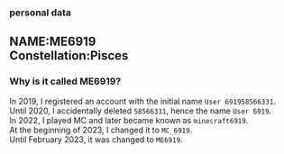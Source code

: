 ### personal data  
NAME:ME6919  
Constellation:Pisces  
---
### Why is it called ME6919?   
In 2019, I registered an account with the initial name `User 691958566331`.  
Until 2020, I accidentally deleted `58566331`, hence the name `User 6919`.  
In 2022, I played MC and later became known as `minecraft6919`.  
At the beginning of 2023, I changed it to `MC_6919`.  
Until February 2023, it was changed to `ME6919`.  
